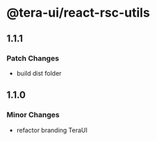 # @tera-ui/react-rsc-utils

## 1.1.1

### Patch Changes

- build dist folder

## 1.1.0

### Minor Changes

- refactor branding TeraUI
